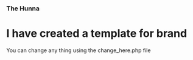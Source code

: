 ### The Hunna
# I have created a template for brand 
You can change any thing using the change_here.php file
